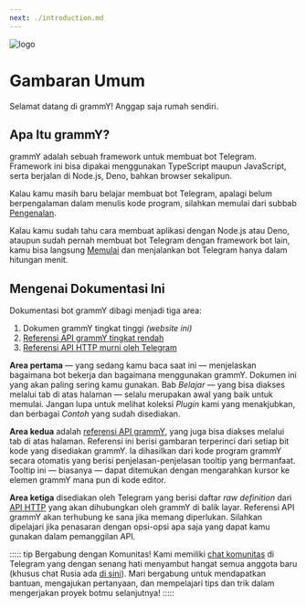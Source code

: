 ```yaml
---
next: ./introduction.md
---
```


![logo](/grammY.png)

# Gambaran Umum

Selamat datang di grammY!
Anggap saja rumah sendiri.

## Apa Itu grammY?

grammY adalah sebuah framework untuk membuat bot Telegram.
Framework ini bisa dipakai menggunakan TypeScript maupun JavaScript, serta berjalan di Node.js, Deno, bahkan browser sekalipun.

Kalau kamu masih baru belajar membuat bot Telegram, apalagi belum berpengalaman dalam menulis kode program, silahkan memulai dari subbab [Pengenalan](./introduction.md).

Kalau kamu sudah tahu cara membuat aplikasi dengan Node.js atau Deno, ataupun sudah pernah membuat bot Telegram dengan framework bot lain, kamu bisa langsung [Memulai](./getting-started.md) dan menjalankan bot Telegram hanya dalam hitungan menit.

## Mengenai Dokumentasi Ini

Dokumentasi bot grammY dibagi menjadi tiga area:

1. Dokumen grammY tingkat tinggi _(website ini)_
2. [Referensi API grammY tingkat rendah](https://doc.deno.land/https://deno.land/x/grammy/mod.ts)
3. [Referensi API HTTP murni oleh Telegram](https://core.telegram.org/bots/api)

**Area pertama** — yang sedang kamu baca saat ini — menjelaskan bagaimana bot bekerja dan bagaimana menggunakan grammY.
Dokumen ini yang akan paling sering kamu gunakan.
Bab _Belajar_ — yang bisa diakses melalui tab di atas halaman — selalu merupakan awal yang baik untuk memulai.
Jangan lupa untuk melihat koleksi _Plugin_ kami yang menakjubkan, dan berbagai _Contoh_ yang sudah disediakan.

**Area kedua** adalah [referensi API grammY](https://doc.deno.land/https://deno.land/x/grammy/mod.ts), yang juga bisa diakses melalui tab di atas halaman.
Referensi ini berisi gambaran terperinci dari setiap bit kode yang disediakan grammY.
Ia dihasilkan dari kode program grammY secara otomatis yang berisi penjelasan-penjelasan tooltip yang bermanfaat. Tooltip ini — biasanya — dapat ditemukan dengan mengarahkan kursor ke elemen grammY mana pun di kode editor.

**Area ketiga** disediakan oleh Telegram yang berisi daftar _raw definition_ dari [API HTTP](https://core.telegram.org/bots/api) yang akan dihubungkan oleh grammY di balik layar.
Referensi API grammY akan terhubung ke sana jika memang diperlukan.
Silahkan dipelajari jika penasaran dengan opsi-opsi apa saja yang dapat kamu gunakan dalam pemanggilan API.

::::: tip Bergabung dengan Komunitas!
Kami memiliki [chat komunitas](https://t.me/grammyjs) di Telegram yang dengan senang hati menyambut hangat semua anggota baru (khusus chat Rusia ada [di sini](https://t.me/grammyjs_ru)).
Mari bergabung untuk mendapatkan bantuan, mengajukan pertanyaan, dan mempelajari tips dan trik dalam mengerjakan proyek botmu selanjutnya!
:::::
